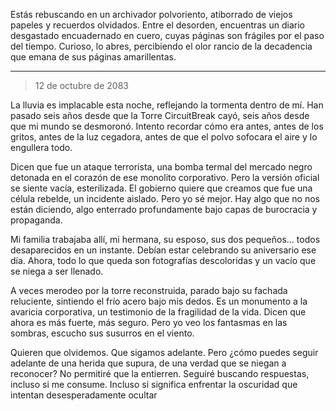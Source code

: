 Estás rebuscando en un archivador polvoriento, atiborrado de viejos papeles y recuerdos olvidados. Entre el desorden, encuentras un diario desgastado encuadernado en cuero, cuyas páginas son frágiles por el paso del tiempo. Curioso, lo abres, percibiendo el olor rancio de la decadencia que emana de sus páginas amarillentas.

---

> 12 de octubre de 2083

La lluvia es implacable esta noche, reflejando la tormenta dentro de mí. Han pasado seis años desde que la Torre CircuitBreak cayó, seis años desde que mi mundo se desmoronó. Intento recordar cómo era antes, antes de los gritos, antes de la luz cegadora, antes de que el polvo sofocara el aire y lo engullera todo.

Dicen que fue un ataque terrorista, una bomba termal del mercado negro detonada en el corazón de ese monolito corporativo. Pero la versión oficial se siente vacía, esterilizada. El gobierno quiere que creamos que fue una célula rebelde, un incidente aislado. Pero yo sé mejor. Hay algo que no nos están diciendo, algo enterrado profundamente bajo capas de burocracia y propaganda.

Mi familia trabajaba allí, mi hermana, su esposo, sus dos pequeños... todos desaparecidos en un instante. Debían estar celebrando su aniversario ese día. Ahora, todo lo que queda son fotografías descoloridas y un vacío que se niega a ser llenado.

A veces merodeo por la torre reconstruida, parado bajo su fachada reluciente, sintiendo el frío acero bajo mis dedos. Es un monumento a la avaricia corporativa, un testimonio de la fragilidad de la vida. Dicen que ahora es más fuerte, más seguro. Pero yo veo los fantasmas en las sombras, escucho sus susurros en el viento.

Quieren que olvidemos. Que sigamos adelante. Pero ¿cómo puedes seguir adelante de una herida que supura, de una verdad que se niegan a reconocer? No permitiré que la entierren. Seguiré buscando respuestas, incluso si me consume. Incluso si significa enfrentar la oscuridad que intentan desesperadamente ocultar
